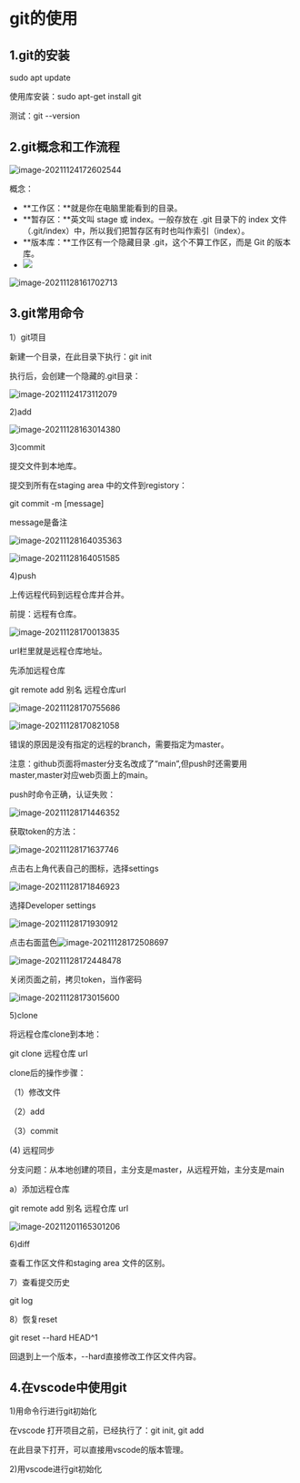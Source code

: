 # git的使用

## 1.git的安装

sudo apt update

使用库安装：sudo apt-get install git

测试：git --version

## 2.git概念和工作流程

![image-20211124172602544](image-20211124172602544.png)

概念：

- **工作区：**就是你在电脑里能看到的目录。
- **暂存区：**英文叫 stage 或 index。一般存放在  .git 目录下的 index 文件（.git/index）中，所以我们把暂存区有时也叫作索引（index）。
- **版本库：**工作区有一个隐藏目录 .git，这个不算工作区，而是 Git 的版本库。
- ![](image-20211128161552600.png)

![image-20211128161702713](image-20211128161702713.png)

## 3.git常用命令

1）git项目

新建一个目录，在此目录下执行：git init 

执行后，会创建一个隐藏的.git目录：

![image-20211124173112079](image-20211124173112079.png)

2)add

![image-20211128163014380](image-20211128163014380.png)

3)commit

提交文件到本地库。

提交到所有在staging area 中的文件到registory：

git commit -m [message]

message是备注

![image-20211128164035363](image-20211128164035363.png)

![image-20211128164051585](image-20211128164051585.png)

4)push

上传远程代码到远程仓库并合并。

前提：远程有仓库。

![image-20211128170013835](image-20211128170013835.png)

url栏里就是远程仓库地址。

先添加远程仓库

git remote add 别名 远程仓库url

![image-20211128170755686](image-20211128170755686.png)

![image-20211128170821058](image-20211128170821058.png)

错误的原因是没有指定的远程的branch，需要指定为master。

注意：github页面将master分支名改成了“main”,但push时还需要用master,master对应web页面上的main。

push时命令正确，认证失败：

![image-20211128171446352](image-20211128171446352.png)

获取token的方法：

![image-20211128171637746](image-20211128171637746.png)

点击右上角代表自己的图标，选择settings

![image-20211128171846923](image-20211128171846923.png)

选择Developer settings

![image-20211128171930912](image-20211128171930912.png)

点击右面蓝色![image-20211128172508697](image-20211128172508697.png)



![image-20211128172448478](image-20211128172448478.png)

关闭页面之前，拷贝token，当作密码

![image-20211128173015600](image-20211128173015600.png)



5)clone 

将远程仓库clone到本地：

git clone 远程仓库 url

clone后的操作步骤：

（1）修改文件

（2）add

（3）commit

(4) 远程同步

分支问题：从本地创建的项目，主分支是master，从远程开始，主分支是main

a）添加远程仓库

git remote add 别名 远程仓库 url

![image-20211201165301206](image-20211201165301206.png)

6)diff

查看工作区文件和staging area 文件的区别。

7）查看提交历史

git log

8）恢复reset

 git reset --hard HEAD^1

回退到上一个版本，--hard直接修改工作区文件内容。

## 4.在vscode中使用git

1)用命令行进行git初始化

在vscode 打开项目之前，已经执行了：git init, git add

在此目录下打开，可以直接用vscode的版本管理。

2)用vscode进行git初始化
